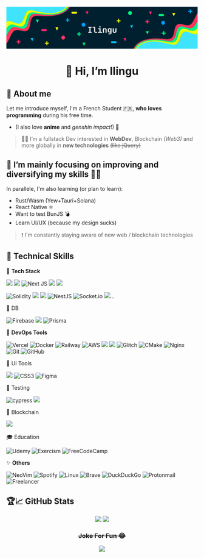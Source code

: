 <p align="center"><img src="https://github.com/Ilingu/Ilingu/blob/main/github-banner.png" alt="my banner"></p>

<h1 align="center">👋 Hi, I’m Ilingu</h1>

## 👀 About me
Let me introduce myself, I'm a French Student 🇫🇷, **who loves programming** during his free time.
  - (I also love **anime** and *genshin impact*!) 🤫
> 👨‍💻 I’m a fullstack Dev interested in **WebDev**, Blockchain _(Web3)_ and more globally in __new technologies__ <s>(like jQuery)</s>


## 🌱 I’m mainly focusing on **improving and diversifying** my skills 🤍😄
In parallele, I'm also learning (or plan to learn):
- Rust/Wasm (Yew+Tauri+Solana)
- React Native ⚛️
- Want to test BunJS 💣
- Learn UI/UX (because my design sucks) 
> ❗ I'm constantly staying aware of new web / blockchain technologies

## 💼 Technical Skills
💾 **Tech Stack**

![](https://img.shields.io/badge/TypeScript-007ACC?style=for-the-badge&logo=typescript&logoColor=white)
![](https://img.shields.io/badge/Go-00ADD8?style=for-the-badge&logo=go&logoColor=white)
![Next JS](https://img.shields.io/badge/Next-black?style=for-the-badge&logo=next.js&logoColor=white)
![](https://img.shields.io/badge/Svelte-4A4A55?style=for-the-badge&logo=svelte&logoColor=FF3E00)
![](https://img.shields.io/badge/Astro-4A4A55?style=for-the-badge&logo=astro&logoColor=FF3E00)

![Solidity](https://img.shields.io/badge/Solidity-%23363636.svg?style=for-the-badge&logo=solidity&logoColor=white)
![](https://img.shields.io/badge/React-20232A?style=for-the-badge&logo=react&logoColor=61DAFB)
![](https://img.shields.io/badge/Tauri-ffc131?style=for-the-badge&logo=tauri&logoColor=24c8db)
![NestJS](https://img.shields.io/badge/nestjs-%23E0234E.svg?style=for-the-badge&logo=nestjs&logoColor=white)
![Socket.io](https://img.shields.io/badge/Socket.io-black?style=for-the-badge&logo=socket.io&badgeColor=010101)
![](https://img.shields.io/badge/JWTs-323330?style=for-the-badge&logo=json-web-tokens&logoColor=pink)...

📜 DB

![Firebase](https://img.shields.io/badge/firebase-%23039BE5.svg?style=for-the-badge&logo=firebase)
![](https://img.shields.io/badge/MongoDB-4EA94B?style=for-the-badge&logo=mongodb&logoColor=white)
![Prisma](https://img.shields.io/badge/Prisma-3982CE?style=for-the-badge&logo=Prisma&logoColor=white)

🐳 **DevOps Tools**

![Vercel](https://img.shields.io/badge/vercel-%23000000.svg?style=for-the-badge&logo=vercel&logoColor=white)
![Docker](https://img.shields.io/badge/docker-%230db7ed.svg?style=for-the-badge&logo=docker&logoColor=white)
![Railway](https://img.shields.io/badge/railway-%230B0D0E.svg?style=for-the-badge&logo=railway&logoColor=white)
![AWS](https://img.shields.io/badge/AWS-%23FF9900.svg?style=for-the-badge&logo=amazon-aws&logoColor=white)
![](https://img.shields.io/badge/Netlify-00C7B7?style=for-the-badge&logo=netlify&logoColor=white)
![](https://img.shields.io/badge/Heroku-430098?style=for-the-badge&logo=heroku&logoColor=white)
![Glitch](https://img.shields.io/badge/glitch-%233333FF.svg?style=for-the-badge&logo=glitch&logoColor=white)
![CMake](https://img.shields.io/badge/CMake-%23008FBA.svg?style=for-the-badge&logo=cmake&logoColor=white)
![Nginx](https://img.shields.io/badge/nginx-%23009639.svg?style=for-the-badge&logo=nginx&logoColor=white)
![Git](https://img.shields.io/badge/git-%23F05033.svg?style=for-the-badge&logo=git&logoColor=white)
![GitHub](https://img.shields.io/badge/github-%23121011.svg?style=for-the-badge&logo=github&logoColor=white)

🎨 UI Tools

![](https://img.shields.io/badge/Tailwind_CSS-38B2AC?style=for-the-badge&logo=tailwind-css&logoColor=white)
![CSS3](https://img.shields.io/badge/css3-%231572B6.svg?style=for-the-badge&logo=css3&logoColor=white)
![Figma](https://img.shields.io/badge/figma-%23F24E1E.svg?style=for-the-badge&logo=figma&logoColor=white)

🧪 Testing

![cypress](https://img.shields.io/badge/-cypress-%23E5E5E5?style=for-the-badge&logo=cypress&logoColor=058a5e)
![](https://img.shields.io/badge/Jest-323330?style=for-the-badge&logo=Jest&logoColor=white)

🧷 Blockchain

![](https://img.shields.io/badge/Ethereum-3C3C3D?style=for-the-badge&logo=Ethereum&logoColor=white)

🎓 Education

![Udemy](https://img.shields.io/badge/Udemy-A435F0?style=for-the-badge&logo=Udemy&logoColor=white)
![Exercism](https://img.shields.io/badge/Exercism-009CAB?style=for-the-badge&logo=exercism&logoColor=white)
![FreeCodeCamp](https://img.shields.io/badge/Freecodecamp-%23123.svg?&style=for-the-badge&logo=freecodecamp&logoColor=green)

✨ **Others**

![NeoVim](https://img.shields.io/badge/Neovim-0f191f.svg?style=for-the-badge&logo=neovim)
![Spotify](https://img.shields.io/badge/Spotify-1ED760?style=for-the-badge&logo=spotify&logoColor=white)
![Linux](https://img.shields.io/badge/Linux-FCC624?style=for-the-badge&logo=linux&logoColor=black)
![Brave](https://img.shields.io/badge/Brave-FB542B?style=for-the-badge&logo=Brave&logoColor=white)
![DuckDuckGo](https://img.shields.io/badge/DuckDuckGo-DE5833?style=for-the-badge&logo=DuckDuckGo&logoColor=white)
![Protonmail](https://img.shields.io/badge/ProtonMail-8B89CC?style=for-the-badge&logo=protonmail&logoColor=white)
![Freelancer](https://img.shields.io/badge/Freelancer-29B2FE?style=for-the-badge&logo=Freelancer&logoColor=white)

## 🏆📈  GitHub Stats

<div align="center">
  <img height="170em" src="https://github-readme-stats.vercel.app/api?username=Ilingu&theme=dark&show_icons=true&layout=compact" />
  <img height="170em" src="https://github-readme-stats.vercel.app/api/top-langs/?username=Ilingu&show_icons=true&theme=dark&layout=compact" />
</div>

<div align="center">
  <h3><s>Joke For Fun 😂</s></h3>
  <img src="https://readme-jokes.vercel.app/api" />
</div>
